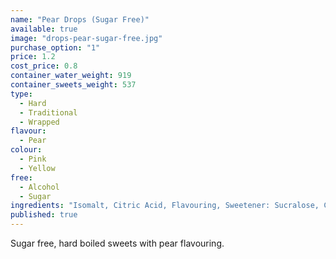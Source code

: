 ```yaml
---
name: "Pear Drops (Sugar Free)"
available: true
image: "drops-pear-sugar-free.jpg"
purchase_option: "1"
price: 1.2
cost_price: 0.8
container_water_weight: 919
container_sweets_weight: 537
type: 
  - Hard
  - Traditional
  - Wrapped
flavour: 
  - Pear
colour: 
  - Pink
  - Yellow
free: 
  - Alcohol
  - Sugar
ingredients: "Isomalt, Citric Acid, Flavouring, Sweetener: Sucralose, Colours: E129 E102"
published: true
---
```

Sugar free, hard boiled sweets with pear flavouring.